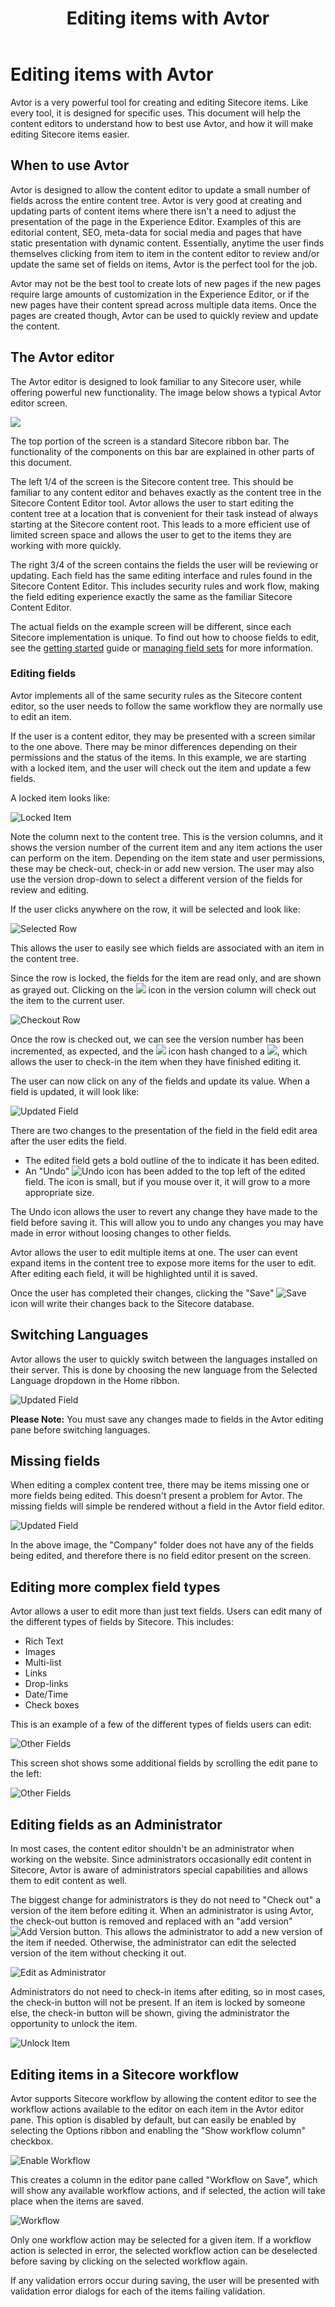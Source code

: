 ﻿---
title: Editing items with Avtor
layout: AvtorLayout
---

# Editing items with Avtor
Avtor is a very powerful tool for creating and editing Sitecore items. Like every tool, it is designed for specific uses. This document will help the content editors to understand how to best use Avtor, and how it will make editing Sitecore items easier.

## When to use Avtor
Avtor is designed to allow the content editor to update a small number of fields across the entire content tree. Avtor is very good at creating and updating parts of content items where there isn't a need to adjust the presentation of the page in the Experience Editor. Examples of this are  editorial content, SEO, meta-data for social media and pages that have static presentation with dynamic content. Essentially, anytime the user finds themselves clicking from item to item in the content editor to review and/or update the same set of fields on items, Avtor is the perfect tool for the job.

Avtor may not be the best tool to create lots of new pages if the new pages require large amounts of customization in the Experience Editor, or if the new pages have their content spread across multiple data items. Once the pages are created though, Avtor can be used to quickly review and update the content.

## The Avtor editor
The Avtor editor is designed to look familiar to any Sitecore user, while offering powerful new functionality. The image below shows a typical Avtor editor screen.

![](/Images/Avtor/EditingItems_AvtorEditor.png)

The top portion of the screen is a standard Sitecore ribbon bar. The functionality of the components on this bar are explained in other parts of this document.

The left 1/4 of the screen is the Sitecore content tree. This should be familiar to any content editor and behaves exactly as the content tree in the Sitecore Content Editor tool. Avtor allows the user to start editing the content tree at a location that is convenient for their task instead of always starting at the Sitecore content root. This leads to a more efficient use of limited screen space and allows the user to get to the items they are working with more quickly.

The right 3/4 of the screen contains the fields the user will be reviewing or updating. Each field has the same editing interface and rules found in the Sitecore Content Editor. This includes security rules and work flow, making the field editing experience exactly the same as the familiar Sitecore Content Editor.

The actual fields on the example screen will be different, since each Sitecore implementation is unique. To find out how to choose fields to edit, see the [getting started](./gettingstarted.html#selecting-fields-to-edit-in-avtor) guide or [managing field sets]() for more information.

### Editing fields
Avtor implements all of the same security rules as the Sitecore content editor, so the user needs to follow the same workflow they are normally use to edit an item.

If the user is a content editor, they may be presented with a screen similar to the one above. There may be minor differences depending on their permissions and the status of the items. In this example, we are starting with a locked item, and the user will check out the item and update a few fields.

A locked item looks like:

![Locked Item](/Images/Avtor/EditingItems_LockedRow.png)

Note the column next to the content tree. This is the version columns, and it shows the version number of the current item and any item actions the user can perform on the item. Depending on the item state and user permissions, these may be check-out, check-in or add new version. The user may also use the version drop-down to select a different version of the fields for review and editing.

If the user clicks anywhere on the row, it will be selected and look like:

![Selected Row](/Images/Avtor/EditingItems_SelectedRow.png)

This allows the user to easily see which fields are associated with an item in the content tree.

Since the row is locked, the fields for the item are read only, and are shown as grayed out. Clicking on the ![](/Images/Avtor/Icon_EditInWorkflow.png) icon in the version column will check out the item to the current user.

![Checkout Row](/Images/Avtor/EditingItems_CheckoutRow.png)

Once the row is checked out, we can see the version number has been incremented, as expected, and the ![](/Images/Avtor/Icon_EditInWorkflow.png) icon hash changed to a ![](/Images/Avtor/Icon_Check.png), which allows the user to check-in the item when they have finished editing it.

The user can now click on any of the fields and update its value. When a field is updated, it will look like:

![Updated Field](/Images/Avtor/EditingItems_UpdatedField.png)

There are two changes to the presentation of the field in the field edit area after the user edits the field. 

- The edited field gets a bold outline of the to indicate it has been edited.
- An "Undo" ![Undo](/Images/Avtor/Icon_Undo.png) icon has been added to the top left of the edited field. The icon is small, but if you mouse over it, it will grow to a more appropriate size.

The Undo icon allows the user to revert any change they have made to the field before saving it. This will allow you to undo any changes you may have made in error without loosing changes to other fields.

Avtor allows the user to edit multiple items at one. The user can event expand items in the content tree to expose more items for the user to edit. After editing each field, it will be highlighted until it is saved.

Once the user has completed their changes, clicking the "Save" ![Save](/Images/Avtor/Icon_Save.png) icon will write their changes back to the Sitecore database.

## Switching Languages
Avtor allows the user to quickly switch between the languages installed on their server. This is done by choosing the new language from the Selected Language dropdown in the Home ribbon.

![Updated Field](/Images/Avtor/EditingItems_SelectLanguage.png)

**Please Note:** You must save any changes made to fields in the Avtor editing pane before switching languages.

## Missing fields
When editing a complex content tree, there may be items missing one or more fields being edited. This doesn't present a problem for Avtor. The missing fields will simple be rendered without a field in the Avtor field editor.

![Updated Field](/Images/Avtor/EditingItems_MissingFields.png)

In the above image, the "Company" folder does not have any of the fields being edited, and therefore there is no field editor present on the screen.

## Editing more complex field types
Avtor allows a user to edit more than just text fields. Users can edit many of the different types of fields by Sitecore. This includes:

- Rich Text
- Images
- Multi-list
- Links
- Drop-links
- Date/Time
- Check boxes

This is an example of a few of the different types of fields users can edit:

![Other Fields](/Images/Avtor/EditingItems_OtherFields1.png)

This screen shot shows some additional fields by scrolling the edit pane to the left:

![Other Fields](/Images/Avtor/EditingItems_OtherFields2.png)


## Editing fields as an Administrator
In most cases, the content editor shouldn't be an administrator when working on the website. Since administrators occasionally edit content in Sitecore, Avtor is aware of administrators special capabilities and allows them to edit content as well.

The biggest change for administrators is they do not need to "Check out" a version of the item before editing it. When an administrator is using Avtor, the check-out button is removed and replaced with an "add version" ![Add Version](/Images/Avtor/Icon_Plus.png) button. This allows the administrator to add a new version of the item if needed. Otherwise, the administrator can edit the selected version of the item without checking it out.

![Edit as Administrator](/Images/Avtor/EditingItems_Administrator.png)

Administrators do not need to check-in items after editing, so in most cases, the check-in button will not be present. If an item is locked by someone else, the check-in button will be shown, giving the administrator the opportunity to unlock the item.

![Unlock Item](/Images/Avtor/EditingItems_UnlockItem.png)

## Editing items in a Sitecore workflow
Avtor supports Sitecore workflow by allowing the content editor to see the workflow actions available to the editor on each item in the Avtor editor pane. This option is disabled by default, but can easily be enabled by selecting the Options ribbon and enabling the "Show workflow column" checkbox.

![Enable Workflow](/Images/Avtor/EditingItems_EnableWorkflow.png)

This creates a column in the editor pane called "Workflow on Save", which will show any available workflow actions, and if selected, the action will take place when the items are saved.

![Workflow](/Images/Avtor/EditingItems_Workflow.png)

Only one workflow action may be selected for a given item. If a workflow action is selected in error, the selected workflow action can be deselected before saving by clicking on the selected workflow again.

If any validation errors occur during saving, the user will be presented with validation error dialogs for each of the items failing validation.